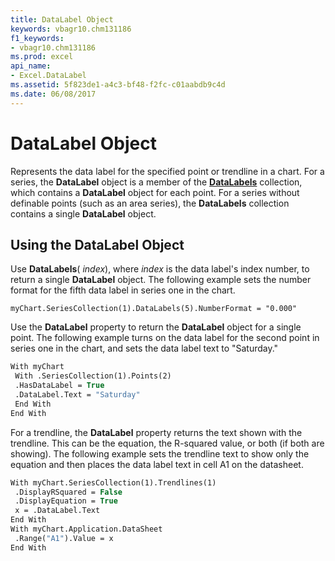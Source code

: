 ```yaml
---
title: DataLabel Object
keywords: vbagr10.chm131186
f1_keywords:
- vbagr10.chm131186
ms.prod: excel
api_name:
- Excel.DataLabel
ms.assetid: 5f823de1-a4c3-bf48-f2fc-c01aabdb9c4d
ms.date: 06/08/2017
---
```



# DataLabel Object

Represents the data label for the specified point or trendline in a chart. For a series, the **DataLabel** object is a member of the **[DataLabels](datalabels-collection-excel.md)** collection, which contains a **DataLabel** object for each point. For a series without definable points (such as an area series), the **DataLabels** collection contains a single **DataLabel** object.


## Using the DataLabel Object

Use **DataLabels**( _index_), where  _index_ is the data label's index number, to return a single **DataLabel** object. The following example sets the number format for the fifth data label in series one in the chart.


```
myChart.SeriesCollection(1).DataLabels(5).NumberFormat = "0.000"
```

Use the **DataLabel** property to return the **DataLabel** object for a single point. The following example turns on the data label for the second point in series one in the chart, and sets the data label text to "Saturday."




```vb
With myChart 
 With .SeriesCollection(1).Points(2) 
 .HasDataLabel = True 
 .DataLabel.Text = "Saturday" 
 End With 
End With
```

For a trendline, the **DataLabel** property returns the text shown with the trendline. This can be the equation, the R-squared value, or both (if both are showing). The following example sets the trendline text to show only the equation and then places the data label text in cell A1 on the datasheet.




```vb
With myChart.SeriesCollection(1).Trendlines(1) 
 .DisplayRSquared = False 
 .DisplayEquation = True 
 x = .DataLabel.Text 
End With 
With myChart.Application.DataSheet 
 .Range("A1").Value = x 
End With
```


